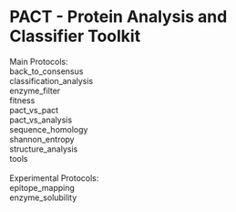 # PACT - Protein Analysis and Classifier Toolkit

Main Protocols:<br />
back_to_consensus<br />
classification_analysis<br />
enzyme_filter<br />
fitness<br />
pact_vs_pact<br />
pact_vs_analysis<br />
sequence_homology<br />
shannon_entropy<br />
structure_analysis<br />
tools<br />
<br />
Experimental Protocols:<br />
epitope_mapping<br />
enzyme_solubility<br />

